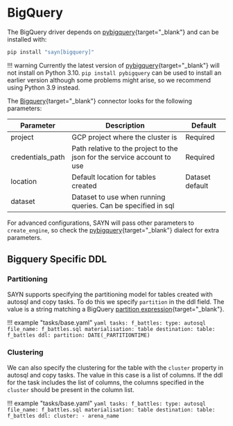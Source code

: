 # BigQuery

The BigQuery driver depends on [pybigquery](https://github.com/mxmzdlv/pybigquery){target="\_blank"} and can be
installed with:

```bash
pip install "sayn[bigquery]"
```

!!! warning
    Currently the latest version of [pybigquery](https://github.com/mxmzdlv/pybigquery){target="\_blank"}
    will not install on Python 3.10. `pip install pybigquery` can be used to install an earlier version
    although some problems might arise, so we recommend using Python 3.9 instead.


The [Bigquery](https://cloud.google.com/bigquery){target="\_blank"} connector looks for the following parameters:

Parameter        | Description                           | Default
---------------- | ------------------------------------- | ---------------------------------------------
project          | GCP project where the cluster is      | Required
credentials_path | Path relative to the project to the json for the service account to use | Required
location         | Default location for tables created   | Dataset default
dataset          | Dataset to use when running queries. Can be specified in sql |

For advanced configurations, SAYN will pass other parameters to `create_engine`, so check the
[pybigquery](https://github.com/mxmzdlv/pybigquery){target="\_blank"}
dialect for extra parameters.

## Bigquery Specific DDL

### Partitioning

SAYN supports specifying the partitioning model for tables created with autosql and copy tasks. To do
this we specify `partition` in the ddl field. The value is a string matching a BigQuery
[partition expression](https://cloud.google.com/bigquery/docs/reference/standard-sql/data-definition-language#partition_expression){target="\_blank"}.

!!! example "tasks/base.yaml"
    ```yaml
    tasks:
      f_battles:
        type: autosql
        file_name: f_battles.sql
        materialisation: table
        destination:
          table: f_battles
        ddl:
          partition: DATE(_PARTITIONTIME)
    ```

### Clustering

We can also specify the clustering for the table with the `cluster` property in autosql and copy tasks.
The value in this case is a list of columns. If the ddl for the task includes the list of columns, the
columns specified in the `cluster` should be present in the column list.

!!! example "tasks/base.yaml"
    ```yaml
    tasks:
      f_battles:
        type: autosql
        file_name: f_battles.sql
        materialisation: table
        destination:
          table: f_battles
        ddl:
          cluster:
            - arena_name
    ```
